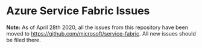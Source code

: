 # Azure Service Fabric Issues

**Note:** As of April 28th 2020, all the issues from this repository have been moved to https://github.com/microsoft/service-fabric. All new issues should be filed there.
